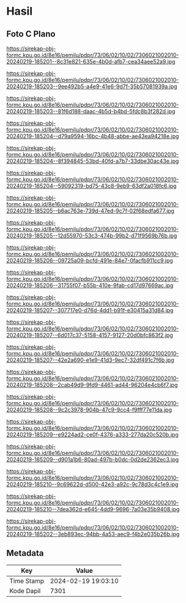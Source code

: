 # Hasil

## Foto C Plano

https://sirekap-obj-formc.kpu.go.id/8e16/pemilu/pdpr/73/06/02/10/02/7306021002010-20240219-185201--8c31e821-635e-4b0d-afb7-cea34aee52a9.jpg

https://sirekap-obj-formc.kpu.go.id/8e16/pemilu/pdpr/73/06/02/10/02/7306021002010-20240219-185203--9ee492b5-a4e9-41e6-9d7f-35b57081939a.jpg

https://sirekap-obj-formc.kpu.go.id/8e16/pemilu/pdpr/73/06/02/10/02/7306021002010-20240219-185203--81f6d188-daac-4b5d-b4bd-5fdc8b3f282d.jpg

https://sirekap-obj-formc.kpu.go.id/8e16/pemilu/pdpr/73/06/02/10/02/7306021002010-20240219-185204--d79a9594-16bc-4b48-abbe-ae43ea94218e.jpg

https://sirekap-obj-formc.kpu.go.id/8e16/pemilu/pdpr/73/06/02/10/02/7306021002010-20240219-185204--8f394845-53bd-40fd-a7b7-33dbe30ac43e.jpg

https://sirekap-obj-formc.kpu.go.id/8e16/pemilu/pdpr/73/06/02/10/02/7306021002010-20240219-185204--59092319-bd75-43c8-9eb9-63df2a018fc6.jpg

https://sirekap-obj-formc.kpu.go.id/8e16/pemilu/pdpr/73/06/02/10/02/7306021002010-20240219-185205--b6ac763e-739d-47ed-9c7f-02f68edfa677.jpg

https://sirekap-obj-formc.kpu.go.id/8e16/pemilu/pdpr/73/06/02/10/02/7306021002010-20240219-185205--12d55970-53c3-474b-99b2-d71f9569b76b.jpg

https://sirekap-obj-formc.kpu.go.id/8e16/pemilu/pdpr/73/06/02/10/02/7306021002010-20240219-185206--09725a09-bcfd-491e-84e7-0facfb911cc9.jpg

https://sirekap-obj-formc.kpu.go.id/8e16/pemilu/pdpr/73/06/02/10/02/7306021002010-20240219-185206--31755f07-b55b-410e-9fab-cd17d97669ac.jpg

https://sirekap-obj-formc.kpu.go.id/8e16/pemilu/pdpr/73/06/02/10/02/7306021002010-20240219-185207--307717e0-d76d-4dd1-b91f-e30415a31d84.jpg

https://sirekap-obj-formc.kpu.go.id/8e16/pemilu/pdpr/73/06/02/10/02/7306021002010-20240219-185207--6d017c37-5158-4157-9127-20d0bfc863f2.jpg

https://sirekap-obj-formc.kpu.go.id/8e16/pemilu/pdpr/73/06/02/10/02/7306021002010-20240219-185207--42e2a690-e1e9-41d3-9ec7-32df491c7f6b.jpg

https://sirekap-obj-formc.kpu.go.id/8e16/pemilu/pdpr/73/06/02/10/02/7306021002010-20240219-185208--2cab49d9-9fd9-4461-ad44-96204e4cb6f7.jpg

https://sirekap-obj-formc.kpu.go.id/8e16/pemilu/pdpr/73/06/02/10/02/7306021002010-20240219-185208--9c2c3978-904b-47c9-9cc4-f9fff77e11da.jpg

https://sirekap-obj-formc.kpu.go.id/8e16/pemilu/pdpr/73/06/02/10/02/7306021002010-20240219-185209--e9224ad2-ce0f-4376-a333-277da20c520b.jpg

https://sirekap-obj-formc.kpu.go.id/8e16/pemilu/pdpr/73/06/02/10/02/7306021002010-20240219-185209--d901a1b6-80ad-497b-b0dc-0d2de2362ec3.jpg

https://sirekap-obj-formc.kpu.go.id/8e16/pemilu/pdpr/73/06/02/10/02/7306021002010-20240219-185210--9c69622d-d500-42e3-a92c-9c78d3c4c1e9.jpg

https://sirekap-obj-formc.kpu.go.id/8e16/pemilu/pdpr/73/06/02/10/02/7306021002010-20240219-185210--7dea362d-e645-4dd9-9696-7a03e35b9408.jpg

https://sirekap-obj-formc.kpu.go.id/8e16/pemilu/pdpr/73/06/02/10/02/7306021002010-20240219-185202--3eb893ec-94bb-4a53-aec9-f4b2e035b26b.jpg


## Metadata

| Key        | Value               |
| ---------- | ------------------- |
| Time Stamp | 2024-02-19 19:03:10 |
| Kode Dapil | 7301                |



